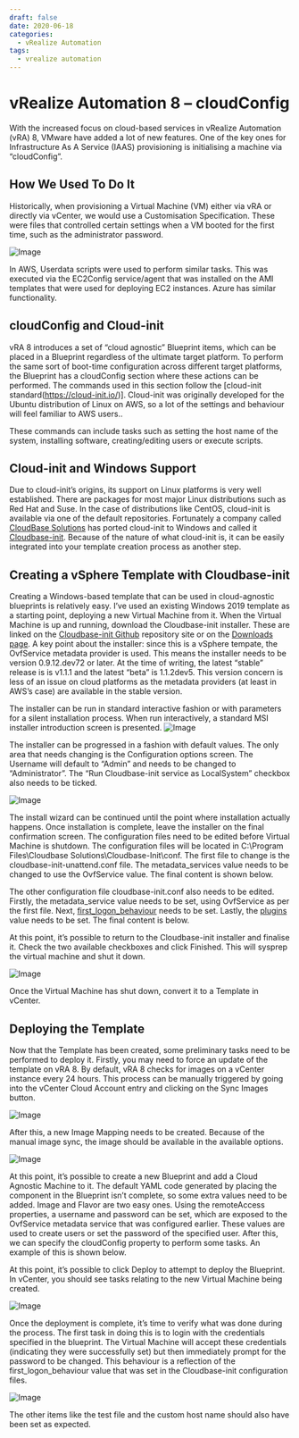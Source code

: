 ```yaml
---
draft: false
date: 2020-06-18
categories:
  - vRealize Automation
tags:
  - vrealize automation
---
```

# vRealize Automation 8 – cloudConfig
With the increased focus on cloud-based services in vRealize Automation (vRA) 8, VMware have added a lot of new features. One of the key ones for Infrastructure As A Service (IAAS) provisioning is initialising a machine via “cloudConfig”.

## How We Used To Do It
Historically, when provisioning a Virtual Machine (VM) either via vRA or directly via vCenter, we would use a Customisation Specification. These were files that controlled certain settings when a VM booted for the first time, such as the administrator password.


![Image](../media/2020-06-18-001.png)

In AWS, Userdata scripts were used to perform similar tasks. This was executed via the EC2Config service/agent that was installed on the AMI templates that were used for deploying EC2 instances. Azure has similar functionality.
<!-- more -->
## cloudConfig and Cloud-init
vRA 8 introduces a set of “cloud agnostic” Blueprint items, which can be placed in a Blueprint regardless of the ultimate target platform. To perform the same sort of boot-time configuration across different target platforms, the Blueprint has a cloudConfig section where these actions can be performed. The commands used in this section follow the [cloud-init standard(https://cloud-init.io/)]. Cloud-init was originally developed for the Ubuntu distribution of Linux on AWS, so a lot of the settings and behaviour will feel familiar to AWS users..

These commands can include tasks such as setting the host name of the system, installing software, creating/editing users or execute scripts.

## Cloud-init and Windows Support
Due to cloud-init’s origins, its support on Linux platforms is very well established. There are packages for most major Linux distributions such as Red Hat and Suse. In the case of distributions like CentOS, cloud-init is available via one of the default repositories. Fortunately a company called [CloudBase Solutions](https://cloudbase.it/) has ported cloud-init to Windows and called it [Cloudbase-init](https://cloudbase.it/cloudbase-init). Because of the nature of what cloud-init is, it can be easily integrated into your template creation process as another step.

## Creating a vSphere Template with Cloudbase-init
Creating a Windows-based template that can be used in cloud-agnostic blueprints is relatively easy. I’ve used an existing Windows 2019 template as a starting point, deploying a new Virtual Machine from it. When the Virtual Machine is up and running, download the Cloudbase-init installer. These are linked on the [Cloudbase-init Github](https://github.com/cloudbase/cloudbase-init) repository site or on the [Downloads page](https://cloudbase.it/cloudbase-init/#download). A key point about the installer: since this is a vSphere tempate, the OvfService metadata provider is used. This means the installer needs to be version 0.9.12.dev72 or later. At the time of writing, the latest “stable” release is is v1.1.1 and the latest “beta” is 1.1.2dev5. This version concern is less of an issue on cloud platforms as the metadata providers (at least in AWS’s case) are available in the stable version.

The installer can be run in standard interactive fashion or with parameters for a silent installation process. When run interactively, a standard MSI installer introduction screen is presented.
![Image](../media/2020-06-18-002.png)

The installer can be progressed in a fashion with default values. The only area that needs changing is the Configuration options screen. The Username will default to “Admin” and needs to be changed to “Administrator”. The “Run Cloudbase-init service as LocalSystem” checkbox also needs to be ticked.

![Image](../media/2020-06-18-003.png)

The install wizard can be continued until the point where installation actually happens. Once installation is complete, leave the installer on the final confirmation screen. The configuration files need to be edited before Virtual Machine is shutdown. The configuration files will be located in C:\Program Files\Cloudbase Solutions\Cloudbase-Init\conf. The first file to change is the cloudbase-init-unattend.conf file. The metadata_services value needs to be changed to use the OvfService value. The final content is shown below.

The other configuration file cloudbase-init.conf also needs to be edited. Firstly, the metadata_service value needs to be set, using OvfService as per the first file. Next, [first_logon_behaviour](https://cloudbase-init.readthedocs.io/en/latest/config.html#DEFAULT.first_logon_behaviour) needs to be set. Lastly, the [plugins](https://cloudbase-init.readthedocs.io/en/latest/config.html#DEFAULT.plugins) value needs to be set. The final content is below.

At this point, it’s possible to return to the Cloudbase-init installer and finalise it. Check the two available checkboxes and click Finished. This will sysprep the virtual machine and shut it down.

![Image](../media/2020-06-18-004.png)

Once the Virtual Machine has shut down, convert it to a Template in vCenter.

## Deploying the Template
Now that the Template has been created, some preliminary tasks need to be performed to deploy it. Firstly, you may need to force an update of the template on vRA 8. By default, vRA 8 checks for images on a vCenter instance every 24 hours. This process can be manually triggered by going into the vCenter Cloud Account entry and clicking on the Sync Images button.

![Image](../media/2020-06-18-005.png)

After this, a new Image Mapping needs to be created. Because of the manual image sync, the image should be available in the available options.

![Image](../media/2020-06-18-006.png)

At this point, it’s possible to create a new Blueprint and add a Cloud Agnostic Machine to it. The default YAML code generated by placing the component in the Blueprint isn’t complete, so some extra values need to be added. Image and Flavor are two easy ones. Using the remoteAccess properties, a username and password can be set, which are exposed to the OvfService metadata service that was configured earlier. These values are used to create users or set the password of the specified user. After this, we can specify the cloudConfig property to perform some tasks. An example of this is shown below.

At this point, it’s possible to click Deploy to attempt to deploy the Blueprint. In vCenter, you should see tasks relating to the new Virtual Machine being created.

![Image](../media/2020-06-18-007.png)

Once the deployment is complete, it’s time to verify what was done during the process. The first task in doing this is to login with the credentials specified in the blueprint. The Virtual Machine will accept these credentials (indicating they were successfully set) but then immediately prompt for the password to be changed. This behaviour is a reflection of the first_logon_behaviour value that was set in the Cloudbase-init configuration files.

![Image](../media/2020-06-18-008.png)

The other items like the test file and the custom host name should also have been set as expected.
